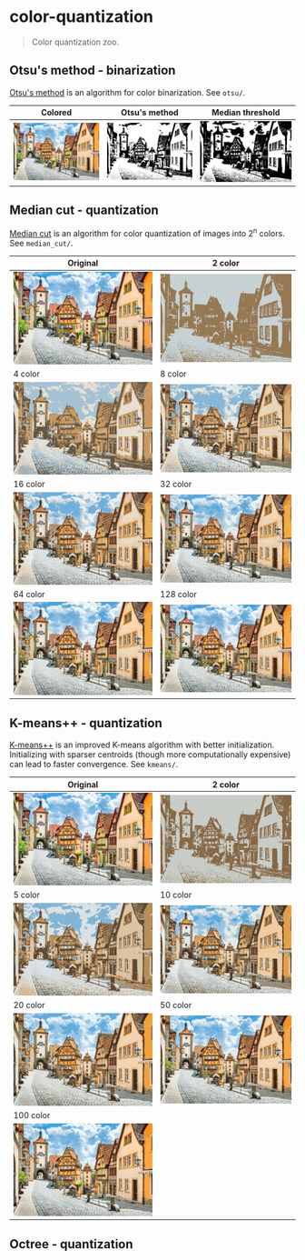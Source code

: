 # color-quantization
> Color quantization zoo.

## Otsu's method - binarization
[Otsu's method](https://en.wikipedia.org/wiki/Otsu%27s_method) is an algorithm for color binarization. See `otsu/`.

|Colored|Otsu's method|Median threshold|
|--|--|--|
|![img](./data/town.png)|![img](./results/otsu/otsu.png)|![img](./results/otsu/median.png)|

## Median cut - quantization
[Median cut](https://en.wikipedia.org/wiki/Median_cut) is an algorithm for color quantization of images into 2<sup>n</sup> colors. See `median_cut/`.

|Original|2 color|
|--|--|
|![img](./data/town.png)|![img](./results/median_cut/q_2.png)|
|4 color|8 color|
|![img](./results/median_cut/q_4.png)|![img](./results/median_cut/q_8.png)|
|16 color|32 color|
|![img](./results/median_cut/q_16.png)|![img](./results/median_cut/q_32.png)|
|64 color|128 color|
|![img](./results/median_cut/q_64.png)|![img](./results/median_cut/q_128.png)|

## K-means++ - quantization
[K-means++](https://en.wikipedia.org/wiki/K-means%2B%2B) is an improved K-means algorithm with better initialization. Initializing with sparser centroids (though more computationally expensive) can lead to faster convergence. See `kmeans/`.

|Original|2 color|
|--|--|
|![img](./data/town.png)|![img](./results/kmeans/q_2.png)|
|5 color|10 color|
|![img](./results/kmeans/q_5.png)|![img](./results/kmeans/q_10.png)|
|20 color|50 color|
|![img](./results/kmeans/q_20.png)|![img](./results/kmeans/q_50.png)|
|100 color||
|![img](./results/kmeans/q_100.png)||

## Octree - quantization